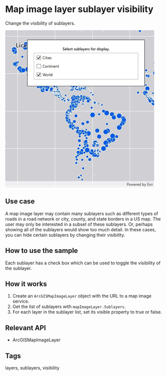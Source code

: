 # Map image layer sublayer visibility

Change the visibility of sublayers.

![screenshot](ChangeSublayerVisibility.jpg)

## Use case

A map image layer may contain many sublayers such as different types of roads in a road network or city, county, and state borders in a US map. The user may only be interested in a subset of these sublayers. Or, perhaps showing all of the sublayers would show too much detail. In these cases, you can hide certain sublayers by changing their visibility.

## How to use the sample

Each sublayer has a check box which can be used to toggle the visibility of the sublayer.

## How it works

1. Create an `ArcGISMapImageLayer` object with the URL to a map image service.
2. Get the list of sublayers with `mapImageLayer.Sublayers`.
3. For each layer in the sublayer list, set its visible property to true or false.

## Relevant API

* ArcGISMapImageLayer

## Tags

layers, sublayers, visibility
